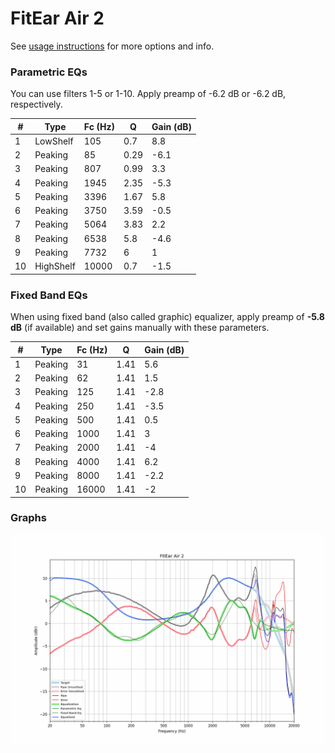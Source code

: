 # FitEar Air 2
See [usage instructions](https://github.com/jaakkopasanen/AutoEq#usage) for more options and info.

### Parametric EQs
You can use filters 1-5 or 1-10. Apply preamp of -6.2 dB or -6.2 dB, respectively.

|   # | Type      |   Fc (Hz) |    Q |   Gain (dB) |
|-----|-----------|-----------|------|-------------|
|   1 | LowShelf  |       105 | 0.7  |         8.8 |
|   2 | Peaking   |        85 | 0.29 |        -6.1 |
|   3 | Peaking   |       807 | 0.99 |         3.3 |
|   4 | Peaking   |      1945 | 2.35 |        -5.3 |
|   5 | Peaking   |      3396 | 1.67 |         5.8 |
|   6 | Peaking   |      3750 | 3.59 |        -0.5 |
|   7 | Peaking   |      5064 | 3.83 |         2.2 |
|   8 | Peaking   |      6538 | 5.8  |        -4.6 |
|   9 | Peaking   |      7732 | 6    |         1   |
|  10 | HighShelf |     10000 | 0.7  |        -1.5 |

### Fixed Band EQs
When using fixed band (also called graphic) equalizer, apply preamp of **-5.8 dB** (if available) and set gains manually with these parameters.

|   # | Type    |   Fc (Hz) |    Q |   Gain (dB) |
|-----|---------|-----------|------|-------------|
|   1 | Peaking |        31 | 1.41 |         5.6 |
|   2 | Peaking |        62 | 1.41 |         1.5 |
|   3 | Peaking |       125 | 1.41 |        -2.8 |
|   4 | Peaking |       250 | 1.41 |        -3.5 |
|   5 | Peaking |       500 | 1.41 |         0.5 |
|   6 | Peaking |      1000 | 1.41 |         3   |
|   7 | Peaking |      2000 | 1.41 |        -4   |
|   8 | Peaking |      4000 | 1.41 |         6.2 |
|   9 | Peaking |      8000 | 1.41 |        -2.2 |
|  10 | Peaking |     16000 | 1.41 |        -2   |

### Graphs
![](./FitEar%20Air%202.png)
